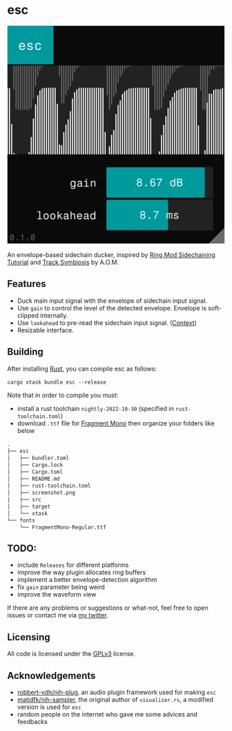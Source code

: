 # esc

![Screenshot](./screenshot.png)

An envelope-based sidechain ducker, inspired by [Ring Mod Sidechaining Tutorial](https://www.youtube.com/watch?v=OzLEwdcDXWo) and [Track Symbiosis](https://aom-factory.jp/ja/products/track-symbiosis/) by A.O.M.

## Features

- Duck main input signal with the envelope of sidechain input signal.
- Use `gain` to control the level of the detected envelope. Envelope is soft-clipped internally.
- Use `lookahead` to pre-read the sidechain input signal. ([Context](https://youtu.be/16CcS7dj0zs?t=673))
- Resizable interface.

## Building

After installing [Rust](https://rustup.rs/), you can compile esc as follows:

```shell
cargo xtask bundle esc --release
```

Note that in order to compile you must:
- install a rust toolchain `nightly-2022-10-30` (specified in `rust-toolchain.toml`)
- download `.ttf` file for [Fragment Mono](https://fonts.google.com/specimen/Fragment+Mono)
then organize your folders like below

```shell
.
├── esc
│   ├── bundler.toml
│   ├── Cargo.lock
│   ├── Cargo.toml
│   ├── README.md
│   ├── rust-toolchain.toml
│   ├── screenshot.png
│   ├── src
│   ├── target
│   └── xtask
└── fonts
    └── FragmentMono-Regular.ttf
```

## TODO:
- include `Releases` for different platforms
- improve the way plugin allocates ring buffers 
- implement a better envelope-detection algorithm
- fix `gain` parameter being weird
- improve the waveform view

If there are any problems or suggestions or what-not, feel free to open issues or contact me via [my twitter](https://twitter.com/p4thie).

## Licensing
All code is licensed under the [GPLv3](https://www.gnu.org/licenses/gpl-3.0.txt) license.

## Acknowledgements
- [robbert-vdh/nih-plug](https://github.com/robbert-vdh/nih-plug), an audio plugin framework used for making `esc`
- [matidfk/nih-sampler](https://github.com/matidfk/nih-sampler), the original author of `visualizer.rs`, a modified version is used for `esc`
- random people on the internet who gave me some advices and feedbacks
